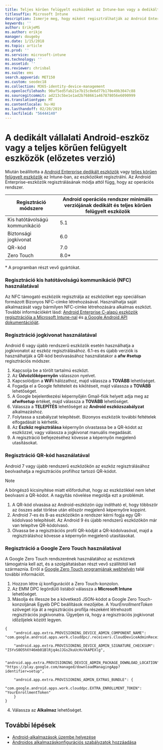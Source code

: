 ```yaml
---
title: Teljes körűen felügyelt eszközöket az Intune-ban vagy a dedikált vállalati Android-eszköz regisztrálása
titlesuffix: Microsoft Intune
description: Ismerje meg, hogy miként regisztrálhatják az Android Enterprise dedikált vagy teljes körűen felügyelt eszközökre az Intune-ban.
keywords: ''
author: ErikjeMS
ms.author: erikje
manager: dougeby
ms.date: 1/15/2018
ms.topic: article
ms.prod: ''
ms.service: microsoft-intune
ms.technology: ''
ms.assetid: ''
ms.reviewer: chrisbal
ms.suite: ems
search.appverid: MET150
ms.custom: seodec18
ms.collection: M365-identity-device-management
ms.openlocfilehash: 90af5ed5fab21e7b15c0e6d77b170e49b3047c88
ms.sourcegitcommit: ad213c5be1e1ad2b768661a467878056e6090999
ms.translationtype: MT
ms.contentlocale: hu-HU
ms.lasthandoff: 02/20/2019
ms.locfileid: "56444140"
---
```

# <a name="enroll-your-android-enterprise-dedicated-devices-or-fully-managed-devices-preview"></a>A dedikált vállalati Android-eszköz vagy a teljes körűen felügyelt eszközök (előzetes verzió)

Miután beállította a [Android Enterprise dedikált eszközök](android-kiosk-enroll.md) vagy [teljes körűen felügyelt eszközök](android-fully-managed-enroll.md) az Intune-ban, az eszközöket regisztrálni. Az Android Enterprise-eszközök regisztrálásának módja attól függ, hogy az operációs rendszer.

| Regisztráció módszere | Android operációs rendszer minimális verziójának dedikált és teljes körűen felügyelt eszközök |
| ----- | ----- |
| Kis hatótávolságú kommunikáció | 5.1 |
| Biztonsági jogkivonat | 6.0 |
| QR-kód | 7.0 |
| Zero Touch  | 8.0\* |

\* A programban részt vevő gyártókat.

### <a name="enroll-by-using-near-field-communication-nfc"></a>Regisztráció kis hatótávolságú kommunikáció (NFC) használatával

Az NFC támogató eszközök regisztrálja az eszközöket egy speciálisan formázott Bizonyos NFC-címke létrehozásával. Használhatja saját alkalmazását vagy bármilyen NFC-címke létrehozására alkalmas eszközt. További információkért lásd: [Android Enterprise C-alapú eszközök regisztrációja a Microsoft Intune-nal](https://blogs.technet.microsoft.com/cbernier/2018/10/15/nfc-based-android-enterprise-device-enrollment-with-microsoft-intune/) és [a Google Android API dokumentációját](https://developers.google.com/android/management/provision-device#nfc_method).

### <a name="enroll-by-using-a-token"></a>Regisztráció jogkivonat használatával

Android 6 vagy újabb rendszerű eszközök esetén használhatja a jogkivonatot az eszköz regisztrálásához. 6.1-es és újabb verziók is használhatják a QR-kód beolvasásához használatakor a **afw #setup** regisztrációs módszer.

1. Kapcsolja be a törölt tartalmú eszközt.
2. Az **Üdvözlőképernyőn** válasszon nyelvet.
3. Kapcsolódjon a **WiFi** hálózathoz, majd válassza a **TOVÁBB** lehetőséget.
4. Fogadja el a Google feltételeit és kikötéseit, majd válassza a **TOVÁBB** lehetőséget.
5. A Google bejelentkezési képernyőjén Gmail-fiók helyett adja meg az **afw#setup** értéket, majd válassza a **TOVÁBB** lehetőséget.
6. Válassza a **TELEPÍTÉS** lehetőséget az **Android eszközszabályzat** alkalmazáshoz.
7. Folytassa a szabályzat telepítését.  Bizonyos eszközök további feltételek elfogadását is kérhetik. 
8. Az **Eszköz regisztrálása** képernyőn olvastassa be a QR-kódot az eszközzel, vagy válassza a jogkivonat manuális megadását.
9. A regisztráció befejezéséhez kövesse a képernyőn megjelenő utasításokat. 

### <a name="enroll-by-using-a-qr-code"></a>Regisztráció QR-kód használatával

Android 7 vagy újabb rendszerű eszközökön az eszköz regisztrálásához beolvashatja a regisztrációs profilhoz tartozó QR-kódot.

> [!Note]
> A böngésző kicsinyítése miatt előfordulhat, hogy az eszközökkel nem lehet beolvasni a QR-kódot. A nagyítás növelése megoldja ezt a problémát.

1. A QR-kód olvasása az Android-eszközön úgy indítható el, hogy többször az összes adat törlése után először megjelenő képernyőre koppint.
2. Android 7-es és 8-as eszközökön a rendszer kérni fogja egy QR-kódolvasó telepítését. Az Android 9 és újabb rendszerű eszközökön már van telepítve QR-kódolvasó.
3. Olvassa be a regisztrációs profil QR-kódját a QR-kódolvasóval, majd a regisztráláshoz kövesse a képernyőn megjelenő utasításokat.

### <a name="enroll-by-using-google-zero-touch"></a>Regisztráció a Google Zero Touch használatával

A Google Zero Touch rendszerének használatához az eszköznek támogatnia kell azt, és a szolgáltatásban részt vevő szállítótól kell származnia.  Erről a [Google Zero Touch programjának webhelyén](https://www.android.com/enterprise/management/zero-touch/) talál további információt. 

1. Hozzon létre új konfigurációt a Zero Touch-konzolon.
2. Az EMM DPC legördülő listából válassza a **Microsoft Intune** lehetőséget.
3. Másolja és illessze be a következő JSON-kódot a Google Zero Touch-konzoljának Egyéb DPC beállítások mezőjébe. A *YourEnrollmentToken* szöveget írja át a regisztrációs profilja részeként létrehozott regisztrációs jogkivonatra. Ügyeljen rá, hogy a regisztrációs jogkivonat időzőjelek között legyen.

```
{ 
    "android.app.extra.PROVISIONING_DEVICE_ADMIN_COMPONENT_NAME": "com.google.android.apps.work.clouddpc/.receivers.CloudDeviceAdminReceiver", 

    "android.app.extra.PROVISIONING_DEVICE_ADMIN_SIGNATURE_CHECKSUM": "I5YvS0O5hXY46mb01BlRjq4oJJGs2kuUcHvVkAPEXlg", 

    "android.app.extra.PROVISIONING_DEVICE_ADMIN_PACKAGE_DOWNLOAD_LOCATION": "https://play.google.com/managed/downloadManagingApp?identifier=setup", 

    "android.app.extra.PROVISIONING_ADMIN_EXTRAS_BUNDLE": { 
        "com.google.android.apps.work.clouddpc.EXTRA_ENROLLMENT_TOKEN": "YourEnrollmentToken" 
    } 
} 
```
4. Válassza az **Alkalmaz** lehetőséget.


## <a name="next-steps"></a>További lépések
- [Android-alkalmazások üzembe helyezése](apps-deploy.md)
- [Androidos alkalmazáskonfigurációs szabályzatok hozzáadása](device-profiles.md)

